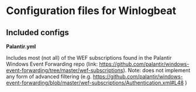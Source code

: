 # Configuration files for Winlogbeat

## Included configs

**Palantir.yml**

Includes most (not all) of the WEF subscriptions found in the Palantir Windows Event Forwarding repo (link: https://github.com/palantir/windows-event-forwarding/tree/master/wef-subscriptions). Note: does not implement any form of advanced filtering (e.g. https://github.com/palantir/windows-event-forwarding/blob/master/wef-subscriptions/Authentication.xml#L48 )
